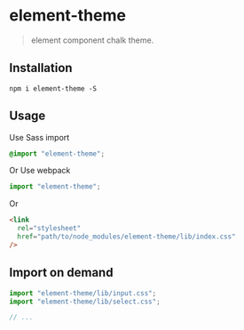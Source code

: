 # element-theme

> element component chalk theme.

## Installation

```shell
npm i element-theme -S
```

## Usage

Use Sass import

```css
@import "element-theme";
```

Or Use webpack

```javascript
import "element-theme";
```

Or

```html
<link
  rel="stylesheet"
  href="path/to/node_modules/element-theme/lib/index.css"
/>
```

## Import on demand

```javascript
import "element-theme/lib/input.css";
import "element-theme/lib/select.css";

// ...
```
